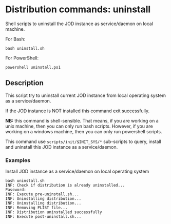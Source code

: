 # Distribution commands: uninstall

Shell scripts to uninstall the JOD instance as service/daemon on local machine.

For Bash:

```shell
bash uninstall.sh
```

For PowerShell:

```shell
powershell uninstall.ps1
```

## Description

This script try to uninstall current JOD instance from local operating system as a service/daemon.

If the JOD instance is NOT installed this command exit successfully.

**NB:** this command is shell-sensible. That means, if you are working on a unix machine, then you can only run bash scripts. However, if you are working on a windows machine, then you can only run powershell scripts.

This command use ```scripts/init/$INIT_SYS/*``` sub-scripts to query, install and uninstall this JOD instance as a service/daemon. 

### Examples

Install JOD instance as a service/daemon on local operating system
```shell
bash uninstall.sh
INF: Check if distribution is already uninstalled...
Password:
INF: Execute pre-uninstall.sh...
INF: Uninstalling distribution...
INF: Uninstalling distribution...
INF: Removing PLIST file...
INF: Distribution uninstalled successfully
INF: Execute post-uninstall.sh...
```
